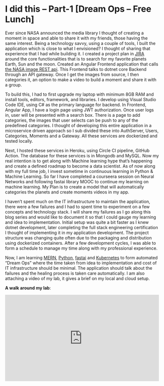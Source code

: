 # I did this – Part-1 \[Dream Ops – Free Lunch\]

Ever since NASA announced the media library I thought of creating a moment in space and able to share it with my friends, those having the same interest. Being a technology savvy, using a couple of tools, I built the application which is close to what I envisioned? I thought of sharing that experience that I had while building it. I created a project plan in [JIRA](https://www.atlassian.com/software/jira/free) around the core functionalities that is to search for my favorite planets Earth, Sun and the moon. Created an Angular Frontend application that calls [the NASA image REST api](https://images.nasa.gov/docs/images.nasa.gov_api_docs.pdf). This Frontend talks to dotnet core Backend through an API gateway. Once I get the images from source, I then categories it, an option to make a video to build a moment and share it with a group.

To build this, I had to first upgrade my laptop with minimum 8GB RAM and install tools, editors, framework, and libraries. I develop using Visual Studio Code IDE, using C\# as the primary language for backend. In Frontend, Angular App, I have a login page using JWT authorization. Once user logs in, user will be presented with a search box. There is a page to add categories, the images that user selects can be push to any of the predefined categories. I thought of developing this entire application in a microservice driven approach so I sub divided these into AuthServer, Users, Categories, Moments and a Gateway. All these services are dockerized and tested locally.

Next, I hosted these services in Heroku, using Circle CI pipeline, GitHub Action. The database for these services is in Mongodb and MySQL. Now my real intention is to get along with Machine learning hype that’s happening and create a defined roadmap to become a data scientist. As of now along with my full time job, I invest sometime in continuous learning in Python & Machine Learning. So far I have completed a courseera session on Neural Networks and following fastai library MOOC to continue my learning on machine learning. My Plan is to create a model that will automatically categories the planets and create moments videos in my app.

I haven’t spent much on the IT infrastructure to maintain the application, there were a few failures and I had to spent time to experiment on a few concepts and technology stack. I will share my failures as I go along this blog series and would like to document it so that I could gauge my learning and idea to implementation. Initial setup was quite a bit faster as I knew dotnet development, later completing the full stack engineering certification I thought of implementing it in my application development. The project structure was changing quite often due to the packaging and distribution using dockerized containers. After a few development cycles, I was able to form a schedule to manage my time along with my professional experience.

Now, I am learning [MERN](https://www.udemy.com/course/mern-stack-the-complete-guide), [Python](https://www.udemy.com/course/complete-python-developer-zero-to-mastery), [fastai](https://course.fast.ai/) and [Kubernetes](https://www.youtube.com/watch?v=brqAMyayjrI&list=PL34sAs7_26wNBRWM6BDhnonoA5FMERax0&index=9) to form automated “Dream Ops” where the time taken from idea to implementation and cost of IT infrastructure should be minimal. The application should talk about the failures and the healing process is taken care automatically. I am also attaching a video of my lab, it gives a brief on my local and cloud setup.

**A walk around my lab**:
<div style="position: relative; padding-bottom: 56.22254758418741%; height: 0;"><iframe src="https://www.loom.com/embed/cf9e37ca04224034b3cd989b2cd0c799" frameborder="0" webkitallowfullscreen mozallowfullscreen allowfullscreen style="position: absolute; top: 0; left: 0; width: 100%; height: 100%;"></iframe></div>
